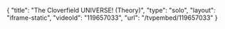 {
    "title": "The Cloverfield UNIVERSE! (Theory)",
    "type": "solo",
    "layout": "iframe-static",
    "videoId": "119657033",
    "url": "\/tvpembed\/119657033"
}